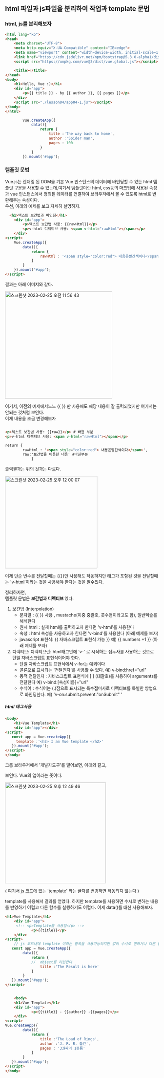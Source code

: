 ## html 파일과 js파일을 분리하여 작업과 template 문법

### html, js를 분리해보자
```html
<html lang="ko">
<head>
    <meta charset="UTF-8">
    <meta http-equiv="X-UA-Compatible" content="IE=edge">
    <meta name="viewport" content="width=device-width, initial-scale=1.0">
    <link href="https://cdn.jsdelivr.net/npm/bootstrap@5.3.0-alpha1/dist/css/bootstrap.min.css" rel="stylesheet" integrity="sha384-GLhlTQ8iRABdZLl6O3oVMWSktQOp6b7In1Zl3/Jr59b6EGGoI1aFkw7cmDA6j6gD" crossorigin="anonymous">
    <script src="https://unpkg.com/vue@3/dist/vue.global.js"></script>

    <title></title>
</head>
<body>
    <h1>Hello, Vue :)</h1>
    <div id="app">
        <p>{{ title }} - by {{ author }}, {{ pages }}</p>
    </div>
    <script src="./lesson04/app04-1.js"></script>
</body>
</html>

```

```javascript
        Vue.createApp({
            data(){
                return {
                    title :'The way back to home',
                    author :'Spider man',
                    pages : 100
                }
            }
        }).mount('#app');
```
### 템플릿 문법

Vue.js는 렌더링 된 DOM을 기본 Vue 인스턴스의 데이터에 바인딩할 수 있는 html 템플릿 구문을 사용할 수 있는데,여기서 템플릿이란 html, css등의 마크업에 사용된 속성과 vue 인스턴스에서 정의된 데이터를 연결하여 브라우저에서 볼 수 있도록 html로 변환해주는 속성이다.   
우선, 아래의 예제를 보고 자세히 설명하자.  

```html
  <h1>텍스트 보간법과 바인딩</h1>
    <div id="app">
        <p>텍스트 보간법 사용: {{rawHtml}}</p>
        <p>v-html 디렉티브 사용: <span v-html="rawHtml"></span></p>
    </div>
<script>
    Vue.createApp({
        data(){
            return {
                rawHtml : '<span style="color:red"> 내용은빨간색이다</span>',
            }
        }
    }).mount("#app");
</script>
```
결과는 아래 이미지와 같다.   

<img width="351" alt="스크린샷 2023-02-25 오전 11 56 43" src="https://user-images.githubusercontent.com/48478079/221332691-4d0a066d-9833-44c5-abc2-4828bf26d24d.png">

여기서, 이전의 예제에서느느 {{ }} 만 사용해도 해당 내용이 잘 출력되었지만 여기서는 안되는 것처럼 보인다.  
이제 내용을 조금 변경해보자 
```html

<p>텍스트 보간법 사용: {{raw}}</p> # 바뀐 부분 
<p>v-html 디렉티브 사용: <span v-html="rawHtml"></span></p>

return {
        rawHtml : '<span style="color:red"> 내용은빨간색이다</span>',
        raw:'보간법을 이용한 내용' #바뀐부분
            }

```
출력결과는 위의 것과는 다르다.  

<img width="302" alt="스크린샷 2023-02-25 오후 12 00 07" src="https://user-images.githubusercontent.com/48478079/221332839-eef09844-5eef-409f-a74c-833e73aec4c7.png">

이제 단순 변수를 전달할때는 {{}}만 사용해도 작동하지만 태그가 포함된 것을 전달할때는 'v-html'이라는 것을 사용해야 한다는 것을 알수있다.  

정리하자면,  
템플릿 문법은 <b> 보간법과 디렉티브 </b> 있다. 
1) 보간법 (Interpolation) 
    - 문자열 : {{   }} 사용 , mustache(이중 중괄호, 콧수염이라고도 함), 일반텍슽를 해석한다
    - 원시 html : 실제 html를 출력하고자 한다면 'v-html'를 사용한다
    - 속성 : html 속성을 사용하고자 한다면 'v-bind'를 사용한다 (아래 예제를 보자)
    - javascript 표현식: {{ 자바스크립트 표현식 가능 }} 예) {{ numbers +1 }} (아래 예제를 보자)
2) 디렉티브: 디렉티브란: html태그안에 'v-' 로 시작하는 접두사를 사용하는 것으로 단일 자바스크립트 표현식이어야 한다. 
    - 단일 자바스크립트 표현식에서 v-for는 예외이다
    - 콜론으로 표시되는 '전달인자'를 사용할 수 있다. 예) v-bind:href="url"
    - 동적 전달인자 : 자바스크립트 표현식에 [ ] (대괄호)를 사용하여 arguments를 전달한다 예) v-bind:[속성이름]="url" 
    - 수식어 : 수식어는 (.)점으로 표시되는 특수접미사로 디렉티브를 특별한 방법으로 바인딩한다. 에) 'v-on:submit.prevent:"onSubmit" '


##### html 태그사용
```html
<body>
    <h1>Vue Template</h1>
    <div id="app"></div>
<script>
   const app = Vue.createApp({
     template :'<h2> I am Vue template </h2>'
   }).mount('#app');
</script>
</body>
```
크롬 브라우저에서 '개발자도구'를 열어보면, 아래와 같고, <div id="app" data-v-app> 보인다. Vue의 앱이라는 뜻이다.    
    
<img width="330" alt="스크린샷 2023-02-25 오후 12 49 46" src="https://user-images.githubusercontent.com/48478079/221334657-a8b9f7c2-eddd-441b-ae22-46ac8a1a618d.png">

( 여기서 js 코드에 있는 'template' 라는 글자를 변경하면 작동되지 않는다 )
    
template를 사용해서 결과를 얻었다. 하지만 template를 사용하면 수시로 변하는 내용를 반영하기 어렵고 다른 함수를 실행하기도 어렵다. 이제 data()를 대신 사용해보자.   
```html
<h1>Vue Template</h1>
    <div id="app">
     <!-- <p>Template를 사용함</p> -->
            <p>{{title}}</p>
    </div>
<script>
    // js 코드내에 template 이라는 항목을 사용가능하지만 값이 수시로 변하거나 다른 함수를 수행할때는 어렵다. 그래서 data() 함수를 사용해 보자
   const app = Vue.createApp({
        data(){
            return {
            //  object를 리턴한다
                title :'The Result is here'
            }
        }
   }).mount('#app');
</script>
```
   
    
```html
    
    <body>
    <h1>Vue Template</h1>
    <div id="app">
            <p>{{title}} - {{author}} -{{pages}}</p>
    </div>
<script>
Vue.createApp({
        data(){
            return {
                title :'The Load of Rings',
                author :'J. R. R. 톨킨',
                pages : '3권짜리 1볼륨'
            }
        }
   }).mount('#app');
</script>
</body>
```
